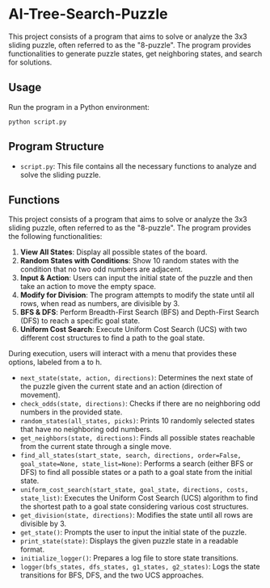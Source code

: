 # AI-Tree-Search-Puzzle

This project consists of a program that aims to solve or analyze the 3x3 sliding puzzle, often referred to as the "8-puzzle". The program provides functionalities to generate puzzle states, get neighboring states, and search for solutions.

## Usage

Run the program in a Python environment:

```
python script.py
```

## Program Structure

- `script.py`: This file contains all the necessary functions to analyze and solve the sliding puzzle.

## Functions

This project consists of a program that aims to solve or analyze the 3x3 sliding puzzle, often referred to as the "8-puzzle". The program provides the following functionalities:

1. **View All States**: Display all possible states of the board.
2. **Random States with Conditions**: Show 10 random states with the condition that no two odd numbers are adjacent.
3. **Input & Action**: Users can input the initial state of the puzzle and then take an action to move the empty space.
4. **Modify for Division**: The program attempts to modify the state until all rows, when read as numbers, are divisible by 3.
5. **BFS & DFS**: Perform Breadth-First Search (BFS) and Depth-First Search (DFS) to reach a specific goal state.
6. **Uniform Cost Search**: Execute Uniform Cost Search (UCS) with two different cost structures to find a path to the goal state.

During execution, users will interact with a menu that provides these options, labeled from a to h.

- `next_state(state, action, directions)`: Determines the next state of the puzzle given the current state and an action (direction of movement).
- `check_odds(state, directions)`: Checks if there are no neighboring odd numbers in the provided state.
- `random_states(all_states, picks)`: Prints 10 randomly selected states that have no neighboring odd numbers.
- `get_neighbors(state, directions)`: Finds all possible states reachable from the current state through a single move.
- `find_all_states(start_state, search, directions, order=False, goal_state=None, state_list=None)`: Performs a search (either BFS or DFS) to find all possible states or a path to a goal state from the initial state.
- `uniform_cost_search(start_state, goal_state, directions, costs, state_list)`: Executes the Uniform Cost Search (UCS) algorithm to find the shortest path to a goal state considering various cost structures.
- `get_division(state, directions)`: Modifies the state until all rows are divisible by 3.
- `get_state()`: Prompts the user to input the initial state of the puzzle.
- `print_state(state)`: Displays the given puzzle state in a readable format.
- `initialize_logger()`: Prepares a log file to store state transitions.
- `logger(bfs_states, dfs_states, g1_states, g2_states)`: Logs the state transitions for BFS, DFS, and the two UCS approaches.
